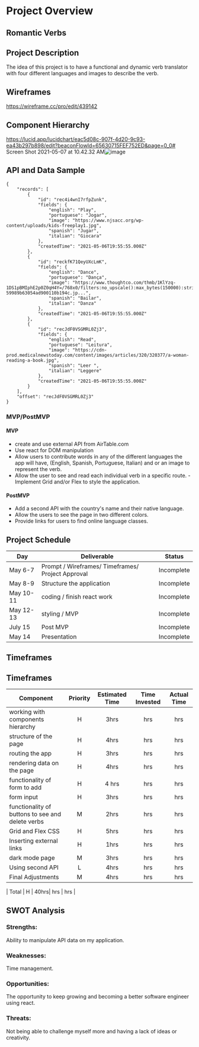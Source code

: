 # Project Overview

##  Romantic Verbs


## Project Description

The idea of this project is to have a functional and dynamic verb translator with four different languages and images to describe the verb.



## Wireframes   

https://wireframe.cc/pro/edit/439142

## Component Hierarchy  
https://lucid.app/lucidchart/eac5d08c-907f-4d20-9c93-ea43b297b898/edit?beaconFlowId=65630715FEF752ED&page=0_0#
Screen Shot 2021-05-07 at 10.42.32 AM![image](https://user-images.githubusercontent.com/81534592/117466756-1077cb80-af21-11eb-9687-68c324782aea.png)


## API and Data Sample




```
{
    "records": [
        {
            "id": "rec4i4wnI7rfpZunk",
            "fields": {
                "english": "Play",
                "portuguese": "Jogar",
                "image": "https://www.njsacc.org/wp-content/uploads/kids-freeplay1.jpg",
                "spanish": "Jugar",
                "italian": "Giocara"
            },
            "createdTime": "2021-05-06T19:55:55.000Z"
        },
        {
            "id": "reckfK71QeyUXcLmK",
            "fields": {
                "english": "Dance",
                "portuguese": "Dança",
                "image": "https://www.thoughtco.com/thmb/1KlYzq-1DS1pBMIphE2p0Z0qH4Y=/768x0/filters:no_upscale():max_bytes(150000):strip_icc()/tango-59989b63054ad900110b194c.jp...",
                "spanish": "Bailar",
                "italian": "Danza"
            },
            "createdTime": "2021-05-06T19:55:55.000Z"
        },
        {
            "id": "recJdF0VSGMRL0Zj3",
            "fields": {
                "english": "Read",
                "portuguese": "Leitura",
                "image": "https://cdn-prod.medicalnewstoday.com/content/images/articles/320/320377/a-woman-reading-a-book.jpg",
                "spanish": "Leer ",
                "italian": "Leggere"
            },
            "createdTime": "2021-05-06T19:55:55.000Z"
        }
    ],
    "offset": "recJdF0VSGMRL0Zj3"
}
```

### MVP/PostMVP
  
#### MVP 


- create and use external API from AirTable.com
- Use react for DOM manipulation
- Allow users to contribute words in any of the different languages the app will have, (English, Spanish, Portuguese, Italian) and or an image to represent the verb.
- Allow the user to see and read each individual verb in a specific route.
-Implement Grid and/or Flex to style the application.


#### PostMVP  


- Add a second API with the country's name and their native language.
- Allow the users to see the page in two different colors.
- Provide links for users to find online language classes. 


## Project Schedule


|  Day | Deliverable | Status
|---|---| ---|
|May 6-7| Prompt / Wireframes/ Timeframes/ Project Approval| Incomplete
|May 8-9| Structure the application | Incomplete
|May 10-11| coding / finish react work | Incomplete
|May 12-13| styling / MVP  | Incomplete
|July 15|Post MVP  | Incomplete
|May 14|Presentation | Incomplete


## Timeframes

## Timeframes

| Component | Priority | Estimated Time | Time Invested | Actual Time |
| --- | :---: |  :---: | :---: | :---: |
| working with components hierarchy | H | 3hrs| hrs | hrs |
| structure of the page | H | 4hrs| hrs | hrs |
| routing the app | H | 3hrs| hrs | hrs |
| rendering data on the page | H | 4hrs| hrs | hrs |
| functionality of form to add | H |4 hrs| hrs | hrs |
| form input | H | 3hrs| hrs | hrs |
| functionality of buttons to see and delete verbs| M | 2hrs| hrs | hrs |
| Grid and Flex CSS | H | 5hrs| hrs | hrs |
| Inserting external links| H | 1hrs| hrs | hrs |
| dark mode page| M | 3hrs| hrs | hrs |
| Using second API| L | 4hrs| hrs | hrs |
| Final Adjustments| M | 4hrs| hrs | hrs |




| Total | H | 40hrs| hrs | hrs |

## SWOT Analysis

### Strengths: 
Ability to manipulate API data on my application.

### Weaknesses:
Time management.

### Opportunities:
The opportunity to keep growing and becoming a better software engineer using react.
### Threats:
Not being able to challenge myself more and having a lack of ideas or creativity.
